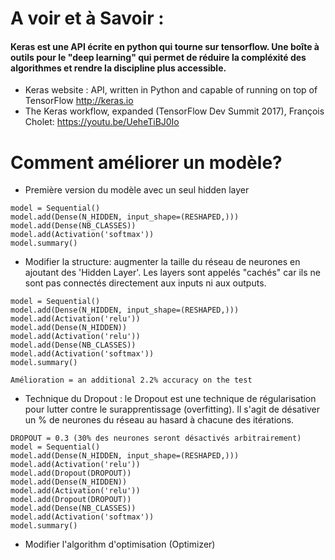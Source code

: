 
# A voir et à Savoir : 
#### Keras est une API écrite en python qui tourne sur tensorflow. Une boîte à outils pour le "deep learning" qui permet de réduire la compléxité des algorithmes et rendre la discipline plus accessible. 
* Keras website : API, written in Python and capable of running on top of TensorFlow http://keras.io
* The Keras workflow, expanded (TensorFlow Dev Summit 2017), François Cholet: https://youtu.be/UeheTiBJ0Io

# Comment améliorer un modèle? 

* Première version du modèle avec un seul hidden layer 

```
model = Sequential()
model.add(Dense(N_HIDDEN, input_shape=(RESHAPED,)))
model.add(Dense(NB_CLASSES))
model.add(Activation('softmax'))
model.summary()
````

* Modifier la structure: augmenter la taille du réseau de neurones en ajoutant des 'Hidden Layer'. Les layers sont appelés "cachés" car ils ne sont pas connectés directement aux inputs ni aux outputs. 

```
model = Sequential()
model.add(Dense(N_HIDDEN, input_shape=(RESHAPED,)))
model.add(Activation('relu'))
model.add(Dense(N_HIDDEN))
model.add(Activation('relu'))
model.add(Dense(NB_CLASSES))
model.add(Activation('softmax'))
model.summary()

Amélioration = an additional 2.2% accuracy on the test
```

* Technique du Dropout : le Dropout est une technique de régularisation pour lutter contre le surapprentissage (overfitting). 
Il s'agit de désativer un % de neurones du réseau au hasard à chacune des itérations.

```
DROPOUT = 0.3 (30% des neurones seront désactivés arbitrairement)
model = Sequential()
model.add(Dense(N_HIDDEN, input_shape=(RESHAPED,)))
model.add(Activation('relu'))
model.add(Dropout(DROPOUT))
model.add(Dense(N_HIDDEN))
model.add(Activation('relu'))
model.add(Dropout(DROPOUT))
model.add(Dense(NB_CLASSES))
model.add(Activation('softmax'))
model.summary()
```

* Modifier l'algorithm d'optimisation (Optimizer) 




